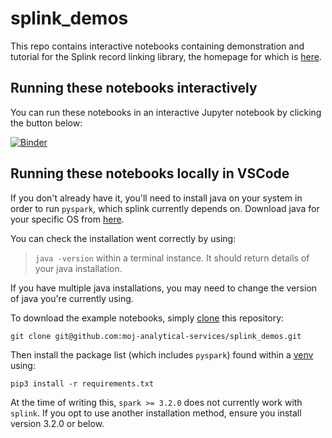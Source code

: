 # splink_demos

This repo contains interactive notebooks containing demonstration and tutorial for the Splink record linking library, the homepage for which is [here](https://github.com/moj-analytical-services/splink).

## Running these notebooks interactively

You can run these notebooks in an interactive Jupyter notebook by clicking the button below:

[![Binder](https://mybinder.org/badge.svg)](https://mybinder.org/v2/gh/moj-analytical-services/splink_demos/master?urlpath=lab/tree/index.ipynb)

## Running these notebooks locally in VSCode

If you don't already have it, you'll need to install java on your system in order to run `pyspark`, which splink currently depends on.
Download java for your specific OS from [here](https://www.java.com/en/download/manual.jsp).

You can check the installation went correctly by using:
> `java -version`
within a terminal instance. It should return details of your java installation.

If you have multiple java installations, you may need to change the version of java you're currently using. 

To download the example notebooks, simply [clone](https://docs.github.com/en/repositories/creating-and-managing-repositories/cloning-a-repository#cloning-a-repository) this repository:
```
git clone git@github.com:moj-analytical-services/splink_demos.git
```

Then install the package list (which includes `pyspark`) found within a [venv](https://docs.python.org/3/library/venv.html) using:
```
pip3 install -r requirements.txt
```

At the time of writing this, `spark >= 3.2.0` does not currently work with `splink`. If you opt to use another installation method, ensure you install version 3.2.0 or below.
